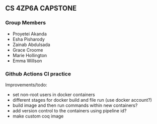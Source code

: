## CS 4ZP6A CAPSTONE
### Group Members
- Proyetei Akanda
- Esha Pisharody
- Zainab Abdulsada
- Grace Croome
- Marie Hollington
- Emma Willson


### Github Actions CI practice
Improvements/todo:
- set non-root users in docker containers
- different stages for docker build and file run (use docker account?)
- build image and then run commands within new containers?
- add version control to the containers using pipeline id?
- make custom coq image




